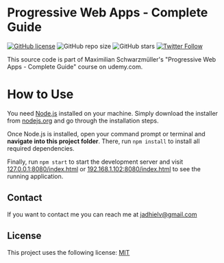 # Progressive Web Apps - Complete Guide

[![GitHub license](https://img.shields.io/badge/license-MIT-blue.svg)](https://github.com/Jadhielv/course-project-pwa/blob/master/LICENSE)
![GitHub repo size](https://img.shields.io/github/repo-size/jadhielv/course-project-pwa)
![GitHub stars](https://img.shields.io/github/stars/jadhielv/course-project-pwa?style=social)
[![Twitter Follow](https://img.shields.io/twitter/follow/jadhielv?style=social)](https://twitter.com/intent/follow?screen_name=jadhielv)

This source code is part of Maximilian Schwarzmüller's "Progressive Web Apps - Complete Guide" course on udemy.com.

# How to Use
You need [Node.js](https://nodejs.org) installed on your machine. Simply download the installer from [nodejs.org](https://nodejs.org) and go through the installation steps.

Once Node.js is installed, open your command prompt or terminal and **navigate into this project folder**. There, run `npm install` to install all required dependencies.

Finally, run `npm start` to start the development server and visit [127.0.0.1:8080/index.html](https://127.0.0.1:8080/index.html) or [192.168.1.102:8080/index.html](https://192.168.1.102:8080/index.html) to see the running application.

## Contact

If you want to contact me you can reach me at <jadhielv@gmail.com>

## License
<!--- If you're not sure which open license to use see https://choosealicense.com/--->

This project uses the following license: [MIT](<https://choosealicense.com/licenses/mit/>)
